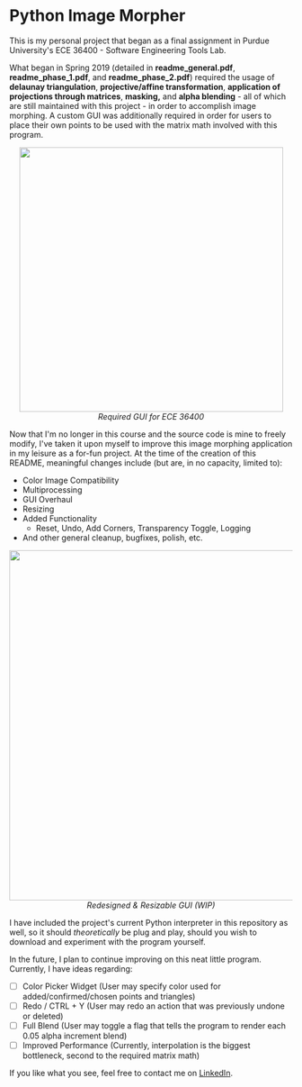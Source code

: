 # Python Image Morpher
This is my personal project that began as a final assignment in Purdue University's ECE 36400 - Software Engineering Tools Lab. 

What began in Spring 2019 (detailed in <b>readme_general.pdf</b>, <b>readme_phase_1.pdf</b>, and <b>readme_phase_2.pdf</b>) required the usage of <b>delaunay triangulation</b>, <b>projective/affine transformation</b>, <b>application of projections through matrices</b>, <b>masking,</b> and <b>alpha blending</b> - all of which are still maintained with this project - in order to accomplish image morphing. A custom GUI was additionally required in order for users to place their own points to be used with the matrix math involved with this program.

<p align="center">
  <img width="469" height="470" src="https://i.imgur.com/BJkzrfL.jpg"><br>
  <i>Required GUI for ECE 36400</i>
</p>

Now that I'm no longer in this course and the source code is mine to freely modify, I've taken it upon myself to improve this image morphing application in my leisure as a for-fun project. At the time of the creation of this README, meaningful changes include (but are, in no capacity, limited to):

* Color Image Compatibility
* Multiprocessing
* GUI Overhaul
* Resizing
* Added Functionality 
  * Reset, Undo, Add Corners, Transparency Toggle, Logging
* And other general cleanup, bugfixes, polish, etc.


<p align="center">
  <img width="632" height="622" src="https://i.imgur.com/mT0kTn9.jpg"><br>
  <i>Redesigned & Resizable GUI (WIP)</i>
</p>

I have included the project's current Python interpreter in this repository as well, so it should <i>theoretically</i> be plug and play, should you wish to download and experiment with the program yourself.

In the future, I plan to continue improving on this neat little program. Currently, I have ideas regarding:

- [ ] Color Picker Widget (User may specify color used for added/confirmed/chosen points and triangles)
- [ ] Redo / CTRL + Y (User may redo an action that was previously undone or deleted)
- [ ] Full Blend (User may toggle a flag that tells the program to render each 0.05 alpha increment blend)
- [ ] Improved Performance (Currently, interpolation is the biggest bottleneck, second to the required matrix math)

If you like what you see, feel free to contact me on [LinkedIn](https://www.linkedin.com/in/davidmilesdowd/).
